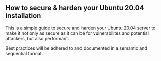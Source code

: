 ##  How to secure & harden your Ubuntu 20.04 installation

This is a simple guide to secure and harden your Ubuntu 20.04 server to make it not only as secure as it can be for vulnerabilites and potential attackers, but also performant.

Best practices will be adhered to and documented in a semantic and sequential format.
